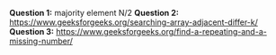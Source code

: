 **Question 1:** majority element N/2
**Question 2:** https://www.geeksforgeeks.org/searching-array-adjacent-differ-k/
**Question 3:** https://www.geeksforgeeks.org/find-a-repeating-and-a-missing-number/


